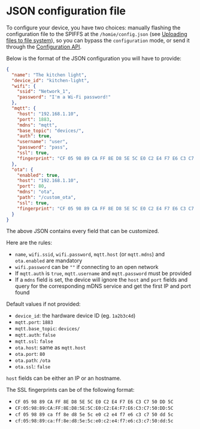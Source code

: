 # JSON configuration file

To configure your device, you have two choices: manually flashing the configuration file to the SPIFFS at the `/homie/config.json` (see [Uploading files to file system](http://esp8266.github.io/Arduino/versions/2.1.0/doc/filesystem.html#uploading-files-to-file-system)), so you can bypass the `configuration` mode, or send it through the [Configuration API](6.-Configuration-API.md).

Below is the format of the JSON configuration you will have to provide:

```json
{
  "name": "The kitchen light",
  "device_id": "kitchen-light",
  "wifi": {
    "ssid": "Network_1",
    "password": "I'm a Wi-Fi password!"
  },
  "mqtt": {
    "host": "192.168.1.10",
    "port": 1883,
    "mdns": "mqtt",
    "base_topic": "devices/",
    "auth": true,
    "username": "user",
    "password": "pass",
    "ssl": true,
    "fingerprint": "CF 05 98 89 CA FF 8E D8 5E 5C E0 C2 E4 F7 E6 C3 C7 50 DD 5C"
  },
  "ota": {
    "enabled": true,
    "host": "192.168.1.10",
    "port": 80,
    "mdns": "ota",
    "path": "/custom_ota",
    "ssl": true,
    "fingerprint": "CF 05 98 89 CA FF 8E D8 5E 5C E0 C2 E4 F7 E6 C3 C7 50 DD 5C"
  }
}
```

The above JSON contains every field that can be customized.

Here are the rules:

* `name`, `wifi.ssid`, `wifi.password`, `mqtt.host` (or `mqtt.mdns`) and `ota.enabled` are mandatory
* `wifi.password` can be `""` if connecting to an open network
* If `mqtt.auth` is `true`, `mqtt.username` and `mqtt.password` must be provided
* If a `mdns` field is set, the device will ignore the `host` and `port` fields and query for the corresponding mDNS service and get the first IP and port found

Default values if not provided:

* `device_id`: the hardware device ID (eg. `1a2b3c4d`)
* `mqtt.port`: `1883`
* `mqtt.base_topic`: `devices/`
* `mqtt.auth`: `false`
* `mqtt.ssl`: `false`
* `ota.host`: same as `mqtt.host`
* `ota.port`: `80`
* `ota.path`: `/ota`
* `ota.ssl`: `false`

`host` fields can be either an IP or an hostname.

The SSL fingerprints can be of the following format:

* `CF 05 98 89 CA FF 8E D8 5E 5C E0 C2 E4 F7 E6 C3 C7 50 DD 5C`
* `CF:05:98:89:CA:FF:8E:D8:5E:5C:E0:C2:E4:F7:E6:C3:C7:50:DD:5C`
* `cf 05 98 89 ca ff 8e d8 5e 5c e0 c2 e4 f7 e6 c3 c7 50 dd 5c`
* `cf:05:98:89:ca:ff:8e:d8:5e:5c:e0:c2:e4:f7:e6:c3:c7:50:dd:5c`
